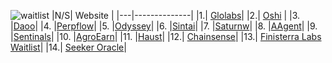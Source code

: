 ![waitlist](https://github.com/user-attachments/assets/cf6817b2-7c48-46d8-a172-b47dbb4b7c81)
|N/S| Website  |
|---|--------------|
|1.| [Glolabs](https://glowlabs.org/waitlist)|
|2.| [Oshi](https://www.oshi.co/#join) |
|3. |[Daoo](https://daao.ai)|
|4. |[Perpflow](https://perpflow.xyz)|
|5. |[Odyssey](https://odysseyai.deform.cc/earlyaccess)|
|6. |[Sintai](https://t.me/SintAI_bot)|
|7. |[Saturnw](https://www.saturnwallet.app)|
|8. |[AAgent](https://aagent.ai)|
|9. |[Sentinals](https://sentinals.xyz)|
|10. |[AgroEarn](https://agroearn.com)|
|11. |[Haust](https://whitelist.haust.network)|
|12.| [Chainsense](https://chainsense.tech)|
|13.| [Finisterra Labs Waitlist](https://baselight.ai)|
|14.| [Seeker Oracle](https://seekeroracle.com)|
